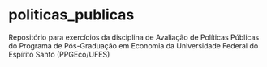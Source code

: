 # politicas_publicas
Repositório para exercícios da disciplina de Avaliação de Políticas Públicas do Programa de Pós-Graduação em Economia da Universidade Federal do Espírito Santo (PPGEco/UFES)
